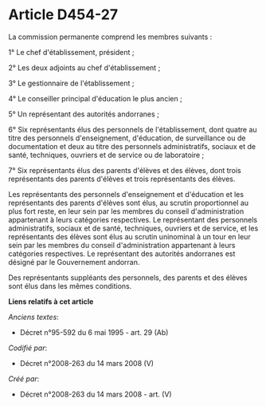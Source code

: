 # Article D454-27

La commission permanente comprend les membres suivants :

1° Le chef d'établissement, président ;

2° Les deux adjoints au chef d'établissement ;

3° Le gestionnaire de l'établissement ;

4° Le conseiller principal d'éducation le plus ancien ;

5° Un représentant des autorités andorranes ;

6° Six représentants élus des personnels de l'établissement, dont quatre au titre des personnels d'enseignement, d'éducation,
de surveillance ou de documentation et deux au titre des personnels administratifs, sociaux et de santé, techniques, ouvriers
et de service ou de laboratoire ;

7° Six représentants élus des parents d'élèves et des élèves, dont trois représentants des parents d'élèves et trois
représentants des élèves.

Les représentants des personnels d'enseignement et d'éducation et les représentants des parents d'élèves sont élus, au
scrutin proportionnel au plus fort reste, en leur sein par les membres du conseil d'administration appartenant à leurs
catégories respectives. Le représentant des personnels administratifs, sociaux et de santé, techniques, ouvriers et de
service, et les représentants des élèves sont élus au scrutin uninominal à un tour en leur sein par les membres du conseil
d'administration appartenant à leurs catégories respectives. Le représentant des autorités andorranes est désigné par le
Gouvernement andorran.

Des représentants suppléants des personnels, des parents et des élèves sont élus dans les mêmes conditions.

**Liens relatifs à cet article**

_Anciens textes_:

  - Décret n°95-592 du 6 mai 1995 - art. 29 (Ab)

_Codifié par_:

  - Décret n°2008-263 du 14 mars 2008 (V)

_Créé par_:

  - Décret n°2008-263 du 14 mars 2008 - art. (V)
